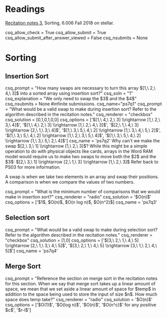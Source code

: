 # Readings 
[Recitation notes 3](https://learning-modules.mit.edu/service/materials/groups/238004/files/e6fa926e-a2c0-484f-80a0-c005f3b7f932/link?errorRedirect=%2Fmaterials%2Findex.html&download=true), Sorting, 6.006 Fall 2018 on stellar.

<python>
csq_allow_check = True
csq_allow_submit = True
csq_allow_submit_after_answer_viewed = False
csq_nsubmits = None
</python>

# Sorting

## Insertion Sort

<question expression>
csq_prompt = "How many swaps are necessary to turn this array $[1,\ 2,\ 4,\ 3]$ into a sorted array using insertion sort?"
csq_soln = "1"
csq_explanation = "We only need to swap the $3$ and the $4$"
csq_nsubmits = None #infinite submissions.
csq_name="ps7q1"
</question>

<question multiplechoice>
csq_prompt = "What would be a valid swap to make during insertion sort? Refer to the algorithm described in the recitation notes."
csq_renderer = "checkbox"
csq_solution = [0,1,0,1,0,0]
csq_options = ['$[1,\ 4,\ 2,\ 3] \\rightarrow [1,\ 2,\ 3,\ 4]$',
'$[1,\ 4,\ 2,\ 3] \\rightarrow [1,\ 2,\ 4,\ 3]$',
'$[2,\ 1,\ 4,\ 3] \\rightarrow [2,\ 1,\ 3,\ 4]$',
'$[1,\ 3,\ 5,\ 4,\ 2] \\rightarrow [1,\ 3,\ 4,\ 5,\ 2]$',
'$[1,\ 3,\ 5,\ 4,\ 2] \\rightarrow [1,\ 2,\ 3,\ 5,\ 4]$',
'$[1,\ 3,\ 5,\ 4,\ 2] \\rightarrow [1,\ 3,\ 5,\ 2,\ 4]$']
csq_name = 'ps7q2'
</question>

<checkyourself>
Why can't we make the swap $[2,\ 3,\ 1] \\rightarrow [1,\ 2,\ 3]$?
<showhide>
While this might be a simple operation to do with physical objects like cards, arrays in the Word RAM model would require us to make two swaps to move both the $2$ and the $3$: $[2,\ 3,\ 1] \\rightarrow [2,\ 1,\ 3] \\rightarrow [1,\ 2,\ 3]$ Refer back to PS03 for more information.
</showhide>
</checkyourself>

A swap is when we take two elements in an array and swap their positions. A comparison is when we compare the values of two numbers.

<question multiplechoice>
csq_prompt = "What is the minimum number of comparisons that we would make in insertion sort?"
csq_renderer = "radio"
csq_solution = '$O(n)$'
csq_options = ['$1$, $O(n)$, $O(n log n)$, $O(n^2)$]
csq_name = 'ps7q3'
</question>

## Selection sort

<question multiplechoice>
csq_prompt = "What would be a valid swap to make during selection sort? Refer to the algorithm described in the recitation notes."
csq_renderer = "checkbox"
csq_solution = [1,0]
csq_options = ['$[3,\ 2,\ 1,\ 4,\ 5] \\rightarrow [2,\ 1,\ 3,\ 4,\ 5]$',
'$[3,\ 2,\ 1,\ 4,\ 5] \\rightarrow [3,\ 1,\ 2,\ 4,\ 5]$']
csq_name = 'ps7q4'
</question>

## Merge Sort

<question multiplechoice>
csq_prompt = "Reference the section on merge sort in the recitation notes for this section. When we say that merge sort takes up a linear amount of space, we mean that we set aside a linear amount of space for $temp$ in addition to the space being used to store the input of size $n$. How much space does temp take?"
csq_renderer = "radio"
csq_solution = '$O(n)$'
csq_options = ['$O(1)$', '$O(log n)$', '$O(n)$', '$O(n^c)$' for any positive $c$', '$r-l$']
